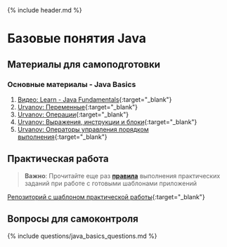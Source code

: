 {% include header.md %}

Базовые понятия Java
===

Материалы для самоподготовки
---------------------

### Основные материалы - Java Basics
1. [Видео: Learn - Java Fundamentals](https://learn.by/courses/course-v1:EPAM+JF+ext1/about){:target="_blank"}
1. [Urvanov: Переменные](https://urvanov.ru/2016/03/15/%d0%bf%d0%b5%d1%80%d0%b5%d0%bc%d0%b5%d0%bd%d0%bd%d1%8b%d0%b5-%d0%b2-java-8){:target="_blank"}
1. [Urvanov: Операции](https://urvanov.ru/2016/03/19/java-8-%D0%BE%D0%BF%D0%B5%D1%80%D0%B0%D1%86%D0%B8%D0%B8){:target="_blank"}
1. [Urvanov: Выражения, инструкции и блоки](https://urvanov.ru/2016/03/21/java-8-%d0%b2%d1%8b%d1%80%d0%b0%d0%b6%d0%b5%d0%bd%d0%b8%d1%8f-%d0%b8%d0%bd%d1%81%d1%82%d1%80%d1%83%d0%ba%d1%86%d0%b8%d0%b8-%d0%b8-%d0%b1%d0%bb%d0%be%d0%ba%d0%b8){:target="_blank"}
1. [Urvanov: Операторы управления порядком выполнения](https://urvanov.ru/2016/03/22/java-8-%d0%be%d0%bf%d0%b5%d1%80%d0%b0%d1%82%d0%be%d1%80%d1%8b-%d1%83%d0%bf%d1%80%d0%b0%d0%b2%d0%bb%d0%b5%d0%bd%d0%b8%d1%8f-%d0%bf%d0%be%d1%80%d1%8f%d0%b4%d0%ba%d0%be%d0%bc-%d0%b2%d1%8b%d0%bf%d0%be){:target="_blank"}

Практическая работа
---------------------
>**Важно**: Прочитайте еще раз **[правила]({{site.materialsurl}}general/practical_tasks_completing_rules)** выполнения практических заданий при работе с готовыми шаблонами приложений

[Репозиторий с шаблоном практической работы](https://github.com/java-online-course/java-basics-template){:target="_blank"}

Вопросы для самоконтроля
---------------------
{% include questions/java_basics_questions.md %}
